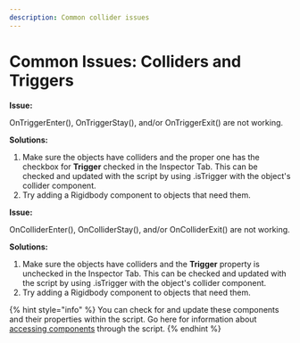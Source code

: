 ```yaml
---
description: Common collider issues
---
```


# Common Issues: Colliders and Triggers

**Issue:**

OnTriggerEnter\(\), OnTriggerStay\(\), and/or OnTriggerExit\(\) are not working.

**Solutions:**

1. Make sure the objects have colliders and the proper one has the checkbox for **Trigger** checked in the Inspector Tab.  This can be checked and updated with the script by using .isTrigger with the object's collider component.
2. Try adding a Rigidbody component to objects that need them.

**Issue:**

OnColliderEnter\(\), OnColliderStay\(\), and/or OnColliderExit\(\) are not working.

**Solutions:**

1. Make sure the objects have colliders and the **Trigger** property is unchecked in the Inspector Tab.  This can be checked and updated with the script by using .isTrigger with the object's collider component.
2. Try adding a Rigidbody component to objects that need them.

{% hint style="info" %}
You can check for and update these components and their properties within the script. Go here for information about [accessing components](../../select/components/accessing-attributes.md) through the script.
{% endhint %}



